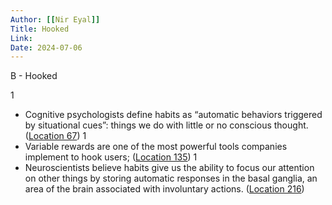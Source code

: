 ```yaml
---
Author: [[Nir Eyal]]
Title: Hooked
Link: 
Date: 2024-07-06
---
```

B - Hooked

1
- Cognitive psychologists define habits as “automatic behaviors triggered by situational cues”: things we do with little or no conscious thought. ([Location 67](https://readwise.io/to_kindle?action=open&asin=B00LMGLXTS&location=67))
1
- Variable rewards are one of the most powerful tools companies implement to hook users; ([Location 135](https://readwise.io/to_kindle?action=open&asin=B00LMGLXTS&location=135))
1
- Neuroscientists believe habits give us the ability to focus our attention on other things by storing automatic responses in the basal ganglia, an area of the brain associated with involuntary actions. ([Location 216](https://readwise.io/to_kindle?action=open&asin=B00LMGLXTS&location=216))
